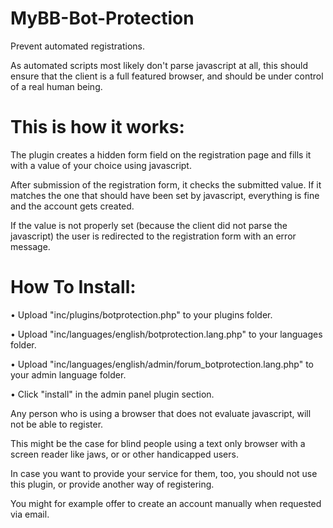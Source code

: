 # MyBB-Bot-Protection
Prevent automated registrations.

As automated scripts most likely don't parse javascript at all, this should ensure that the client is a full featured browser, and should be under control of a real human being.

# This is how it works:

The plugin creates a hidden form field on the registration page and fills it with a value of your choice using javascript.

After submission of the registration form, it checks the submitted value. If it matches the one that should have been set by javascript, everything is fine and the account gets created. 

If the value is not properly set (because the client did not parse the javascript) the user is redirected to the registration form with an error message.

# How To Install:
• Upload "inc/plugins/botprotection.php" to your plugins folder.

• Upload "inc/languages/english/botprotection.lang.php" to your languages folder.

• Upload "inc/languages/english/admin/forum_botprotection.lang.php" to your admin language folder.

• Click "install" in the admin panel plugin section.



Any person who is using a browser that does not evaluate javascript, will not be able to register.

This might be the case for blind people using a text only browser with a screen reader like jaws, or or other handicapped users.

In case you want to provide your service for them, too, you should not use this plugin, or provide another way of registering.

You might for example offer to create an account manually when requested via email.
